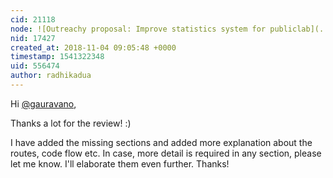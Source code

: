 ```yaml
---
cid: 21118
node: ![Outreachy proposal: Improve statistics system for publiclab](../notes/radhikadua/10-30-2018/outreachy-proposal-improve-statistics-system-for-publiclab)
nid: 17427
created_at: 2018-11-04 09:05:48 +0000
timestamp: 1541322348
uid: 556474
author: radhikadua
---
```


Hi [@gauravano](/profile/gauravano),

Thanks a lot for the review! :)

I have added the missing sections and added more explanation about the routes, code flow etc. In case, more detail is required in any section, please let me know. I'll elaborate them even further. Thanks!